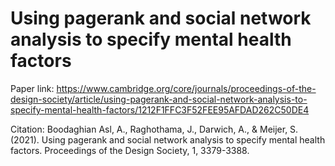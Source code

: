 # Using pagerank and social network analysis to specify mental health factors

Paper link: https://www.cambridge.org/core/journals/proceedings-of-the-design-society/article/using-pagerank-and-social-network-analysis-to-specify-mental-health-factors/1212F1FFC3F52FEE95AFDAD262C50DE4

Citation: Boodaghian Asl, A., Raghothama, J., Darwich, A., & Meijer, S. (2021). Using pagerank and social network analysis to specify mental health factors. Proceedings of the Design Society, 1, 3379-3388.

